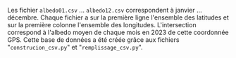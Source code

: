 Les fichier `albedo01.csv` ... `albedo12.csv` correspondent à janvier ... décembre.
Chaque fichier a sur la première ligne l'ensemble des latitudes et sur la première colonne l'ensemble des longitudes.
L'intersection correspond à l'albedo moyen de chaque mois en 2023 de cette coordonnée GPS.
Cette base de données a été créée grâce aux fichiers "`construcion_csv.py`" et "`remplissage_csv.py`".
